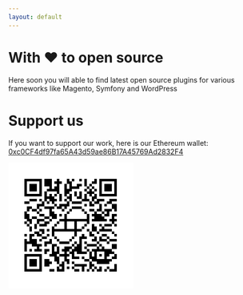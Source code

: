 ```yaml
---
layout: default
---
```


# With :heart: to open source

Here soon you will able to find latest open source plugins for various frameworks like Magento, Symfony and WordPress

# Support us

If you want to support our work, here is our Ethereum wallet: [0xc0CF4df97fa65A43d59ae86B17A45769Ad2832F4](https://etherscan.io/address/0xc0CF4df97fa65A43d59ae86B17A45769Ad2832F4)

![ETH](0xc0CF4df97fa65A43d59ae86B17A45769Ad2832F4.png) 
